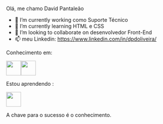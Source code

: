 Olá, me chamo David Pantaleão 

- 🔭 I’m currently working como Suporte Técnico
- 🌱 I’m currently learning  HTML e CSS
- 👯 I’m looking to collaborate on  desenvolvedor Front-End
- 📫  meu Linkedin: https://www.linkedin.com/in/dpdoliveira/  

Conhecimento em:

<img src="https://cdn.jsdelivr.net/gh/devicons/devicon/icons/css3/css3-original.svg" width="40" height="40 "/><img src="https://cdn.jsdelivr.net/gh/devicons/devicon/icons/html5/html5-original.svg" width="40" height="40"/>

Estou aprendendo : 

<img src="https://cdn.jsdelivr.net/gh/devicons/devicon/icons/python/python-original.svg" width="40" height="40"/>

A chave para o sucesso é o conhecimento.
